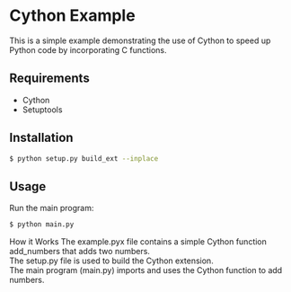 # Cython Example

This is a simple example demonstrating the use of Cython to speed up Python code by incorporating C functions.

## Requirements

- Cython
- Setuptools

## Installation

```bash
$ python setup.py build_ext --inplace
```

## Usage
Run the main program:

```bash
$ python main.py
```
  
How it Works
The example.pyx file contains a simple Cython function add_numbers that adds two numbers.  
The setup.py file is used to build the Cython extension.  
The main program (main.py) imports and uses the Cython function to add numbers.
